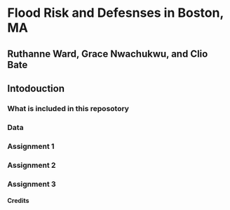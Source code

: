 
# Flood Risk and Defesnses in Boston, MA

## Ruthanne Ward, Grace Nwachukwu, and Clio Bate

## Intodouction

### What is included in this reposotory

### Data

### Assignment 1

### Assignment 2

### Assignment 3

#### Credits
